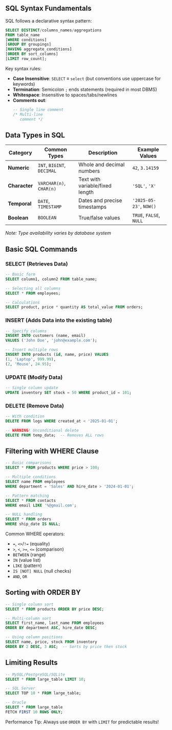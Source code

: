 ## SQL Syntax Fundamentals
SQL follows a declarative syntax pattern:

```sql
SELECT DISTINCT/columns_names/aggregations 
FROM table_name
[WHERE conditions]
[GROUP BY groupings]
[HAVING aggregate_conditions] 
[ORDER BY sort_columns]
[LIMIT row_count];
```

Key syntax rules:
- **Case Insensitive**: `SELECT` ≡ `select` (but conventions use uppercase for keywords)
- **Termination**: Semicolon `;` ends statements (required in most DBMS)
- **Whitespace**: Insensitive to spaces/tabs/newlines
- **Comments out**: 
  ```sql
  -- Single line comment
  /* Multi-line
     comment */
  ```

## Data Types in SQL

| Category       | Common Types               | Description                          | Example Values           |
|----------------|----------------------------|--------------------------------------|--------------------------|
| **Numeric**    | `INT`, `BIGINT`, `DECIMAL` | Whole and decimal numbers            | `42`, `3.14159`          |
| **Character**  | `VARCHAR(n)`, `CHAR(n)`    | Text with variable/fixed length      | `'SQL'`, `'X'`           |
| **Temporal**   | `DATE`, `TIMESTAMP`        | Dates and precise timestamps         | `'2025-05-23'`, `NOW()`  |
| **Boolean**    | `BOOLEAN`                  | True/false values                    | `TRUE`, `FALSE`, `NULL`  |


*Note: Type availability varies by database system*

## Basic SQL Commands

### SELECT (Retrieves Data)
```sql
-- Basic form
SELECT column1, column2 FROM table_name;

-- Selecting all columns
SELECT * FROM employees;

-- Calculations
SELECT product, price * quantity AS total_value FROM orders;
```

### INSERT (Adds Data into the existing table)
```sql
-- Specify columns
INSERT INTO customers (name, email) 
VALUES ('John Doe', 'john@example.com');

-- Insert multiple rows
INSERT INTO products (id, name, price) VALUES
(1, 'Laptop', 999.99),
(2, 'Mouse', 24.95);
```

### UPDATE (Modify Data)
```sql
-- Single column update
UPDATE inventory SET stock = 50 WHERE product_id = 101;

```

### DELETE (Remove Data)
```sql
-- With condition
DELETE FROM logs WHERE created_at < '2025-01-01';

-- WARNING! Unconditional delete
DELETE FROM temp_data;  -- Removes ALL rows
```

## Filtering with WHERE Clause

```sql
-- Basic comparisons
SELECT * FROM products WHERE price > 100;

-- Multiple conditions
SELECT name FROM employees 
WHERE department = 'Sales' AND hire_date > '2024-01-01';

-- Pattern matching
SELECT * FROM contacts 
WHERE email LIKE '%@gmail.com';

-- NULL handling
SELECT * FROM orders 
WHERE ship_date IS NULL;
```

Common WHERE operators:
- `=`, `<>`/`!=` (equality)
- `>`, `<`, `>=`, `<=` (comparison)
- `BETWEEN` (range)
- `IN` (value list)
- `LIKE` (pattern)
- `IS [NOT] NULL` (null checks)
- `AND`, `OR`

## Sorting with ORDER BY

```sql
-- Single column sort
SELECT * FROM products ORDER BY price DESC;

-- Multi-column sort
SELECT first_name, last_name FROM employees
ORDER BY department ASC, hire_date DESC;

-- Using column positions
SELECT name, price, stock FROM inventory
ORDER BY 2 DESC, 3 ASC;  -- Sorts by price then stock
```

## Limiting Results

```sql
-- MySQL/PostgreSQL/SQLite
SELECT * FROM large_table LIMIT 10;

-- SQL Server
SELECT TOP 10 * FROM large_table;

-- Oracle
SELECT * FROM large_table 
FETCH FIRST 10 ROWS ONLY;
```

Performance Tip: Always use `ORDER BY` with `LIMIT` for predictable results!
